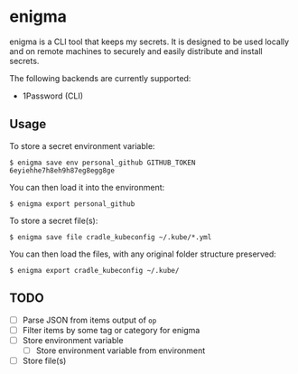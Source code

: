 # enigma
enigma is a CLI tool that keeps my secrets. It is designed to be used locally and on remote machines to securely and easily distribute and install secrets.

The following backends are currently supported:
- 1Password (CLI)

## Usage

To store a secret environment variable:
```shell
$ enigma save env personal_github GITHUB_TOKEN 6eyiehhe7h8eh9h87eg8egg8ge
```

You can then load it into the environment:
```shell
$ enigma export personal_github
```

To store a secret file(s):
```shell
$ enigma save file cradle_kubeconfig ~/.kube/*.yml
```

You can then load the files, with any original folder structure preserved:
```shell
$ enigma export cradle_kubeconfig ~/.kube/
```

## TODO

- [ ] Parse JSON from items output of `op`
- [ ] Filter items by some tag or category for enigma
- [ ] Store environment variable
  - [ ] Store environment variable from environment
- [ ] Store file(s)
